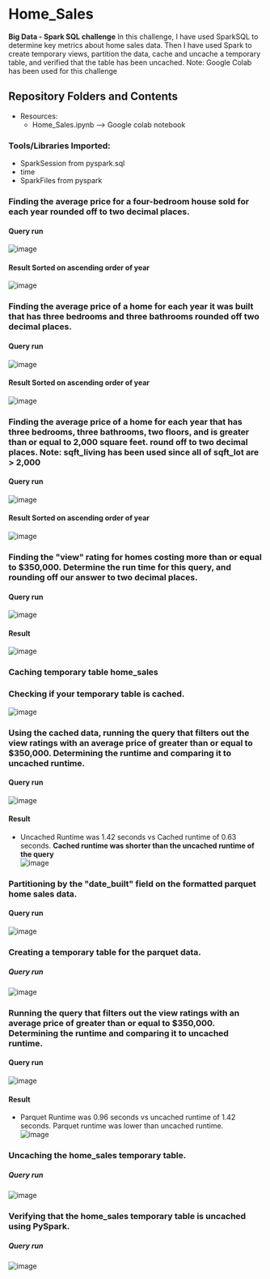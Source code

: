 # Home_Sales
**Big Data - Spark SQL challenge**
In this challenge, I have used SparkSQL to determine key metrics about home sales data. Then I have used Spark to create temporary views, partition the data, cache and uncache a temporary table, and verified that the table has been uncached.
Note: Google Colab has been used for this challenge

## Repository Folders and Contents
- Resources:
  - Home_Sales.ipynb  --> Google colab notebook

### Tools/Libraries Imported:
- SparkSession from pyspark.sql
- time
- SparkFiles from pyspark

### Finding the average price for a four-bedroom house sold for each year rounded off to two decimal places.
#### Query run
![image](https://github.com/jyojay/Home_Sales/assets/132628129/aae2e60a-712b-49c6-9911-4453fa80d6c0)

#### Result Sorted on ascending order of year
![image](https://github.com/jyojay/Home_Sales/assets/132628129/b9feb126-1bff-4e64-980d-11c7dbb13b78)

### Finding the average price of a home for each year it was built that has three bedrooms and three bathrooms rounded off two decimal places.
#### Query run
![image](https://github.com/jyojay/Home_Sales/assets/132628129/f7f24513-fed0-4ebf-8db7-267afd1f8446)

#### Result Sorted on ascending order of year
![image](https://github.com/jyojay/Home_Sales/assets/132628129/affddcb5-ee05-465c-a35b-8e423b67e588)

### Finding the average price of a home for each year that has three bedrooms, three bathrooms, two floors, and is greater than or equal to 2,000 square feet. round off to two decimal places. Note: sqft_living has been used since all of sqft_lot are > 2,000
#### Query run
![image](https://github.com/jyojay/Home_Sales/assets/132628129/7fdcdde1-e6ed-4f48-8f19-0dcc9fa5220d)

#### Result Sorted on ascending order of year
![image](https://github.com/jyojay/Home_Sales/assets/132628129/37a1b75c-fda4-46ed-ba6f-06c49e7b393b)

### Finding the "view" rating for homes costing more than or equal to $350,000. Determine the run time for this query, and rounding off our answer to two decimal places.
#### Query run
![image](https://github.com/jyojay/Home_Sales/assets/132628129/296c2512-d425-41c2-9054-37ec30b021bc)

#### Result
![image](https://github.com/jyojay/Home_Sales/assets/132628129/11a082e7-016b-4c18-8683-38d70c33f8d5)

### Caching temporary table home_sales
### Checking if your temporary table is cached.
![image](https://github.com/jyojay/Home_Sales/assets/132628129/fb86a3f0-34c8-46da-9d67-2ea4f5d18c12)

### Using the cached data, running the query that filters out the view ratings with an average price of greater than or equal to $350,000. Determining the runtime and comparing it to uncached runtime.
#### Query run
![image](https://github.com/jyojay/Home_Sales/assets/132628129/3ab2c960-df08-4e2c-8cb3-497d839c9417)

#### Result
- Uncached Runtime was 1.42 seconds vs Cached runtime of 0.63 seconds. **Cached runtime was shorter than the uncached runtime of the query** </br>
![image](https://github.com/jyojay/Home_Sales/assets/132628129/f70fb154-959c-4b34-989b-1ce7becdebeb)

### Partitioning by the "date_built" field on the formatted parquet home sales data.
#### Query run
![image](https://github.com/jyojay/Home_Sales/assets/132628129/1fa4b4b4-7513-4e01-80b8-39f91d3b4f66)

### Creating a temporary table for the parquet data.
##### Query run
![image](https://github.com/jyojay/Home_Sales/assets/132628129/e5b5b170-2e25-4c86-a795-86177a6aa859)

### Running the query that filters out the view ratings with an average price of greater than or equal to $350,000. Determining the runtime and comparing it to uncached runtime.
#### Query run
![image](https://github.com/jyojay/Home_Sales/assets/132628129/cfcff0aa-2d9a-4cc6-a6f9-526ae16b493f)

#### Result
- Parquet Runtime was 0.96 seconds vs uncached runtime of 1.42 seconds. Parquet runtime was lower than uncached runtime. </br>
![image](https://github.com/jyojay/Home_Sales/assets/132628129/c2c3027a-c8b7-4510-8575-749f07f978f9)

### Uncaching the home_sales temporary table.
##### Query run
![image](https://github.com/jyojay/Home_Sales/assets/132628129/7bc68bef-0777-4408-b55a-b1355e580d38)

### Verifying that the home_sales temporary table is uncached using PySpark.
##### Query run
![image](https://github.com/jyojay/Home_Sales/assets/132628129/fe880d7c-ea89-43de-a166-1ccc24f13552)


